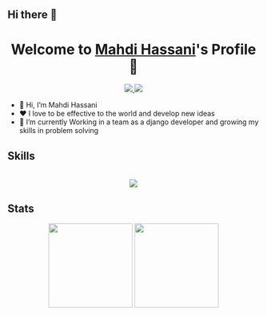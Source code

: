 ## Hi there 👋

<!--
**mahdihassani-dev/mahdihassani-dev** is a ✨ _special_ ✨ repository because its `README.md` (this file) appears on your GitHub profile.

Here are some ideas to get you started:

- 🔭 I’m currently working on ...
- 🌱 I’m currently learning ...
- 👯 I’m looking to collaborate on ...
- 🤔 I’m looking for help with ...
- 💬 Ask me about ...
- 📫 How to reach me: ...
- 😄 Pronouns: ...
- ⚡ Fun fact: ...
-->

<p align="center">
  <h1 align="center">Welcome to <a href="https://github.com/mahdihassani-dev">Mahdi Hassani</a>'s Profile 👋</h1>
</p>
<p align="center">
  <a href="mailto:m.hassani4951383@gmail.com" >
    <img src="https://skillicons.dev/icons?i=gmail" />
  </a>
  <a href="https://www.linkedin.com/in/mahdi-hassani-939602255/">
    <img src="https://skillicons.dev/icons?i=linkedin" />
  </a>
</p> 

<ul>
  <li>👋 Hi, I’m Mahdi Hassani</li>
  <li>❤️ I love to be effective to the world and develop new ideas</li>
  <li>🌱 I’m currently Working in a team as a django developer and growing my skills in problem solving</li>
</ul>

<h2>
  Skills
</h2>

<p align="center">
  <br>
    <a href="https://skillicons.dev/">
        <img src="https://skillicons.dev/icons?i=py,kotlin,java,git,androidstudio,tensorflow,arduino,django,docker,cpp&perline=5" />
    </a>
</p>

<h2>
  Stats
</h2>

<p align="center">
    <img src="https://github-readme-stats.vercel.app/api?username=mahdihassani-dev&show_icons=true&theme=monokai" style="max-width:50%;height:12em;">
    <img src="https://github-readme-stats.vercel.app/api/top-langs/?username=mahdihassani-dev&layout=compact&theme=monokai" style="max-width:50%;height:12em;">
<p>

